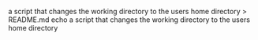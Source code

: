 a script that changes the working directory to the users home directory > README.md
echo a script that changes the working directory to the users home directory
